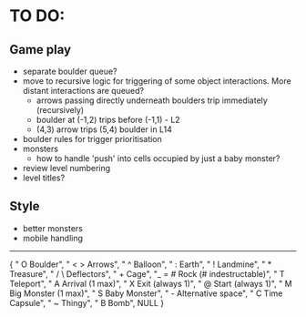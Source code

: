
# TO DO:

## Game play

- separate boulder queue?
- move to recursive logic for triggering of some object interactions. More distant interactions are queued?
    - arrows passing directly underneath boulders trip immediately (recursively)
    - boulder at (-1,2) trips before (-1,1) - L2
    - (4,3) arrow trips (5,4) boulder in L14
- boulder rules for trigger prioritisation
- monsters
    - how to handle 'push' into cells occupied by just a baby monster?
- review level numbering
- level titles?

## Style

- better monsters
- mobile handling


-------------------------------------------------------------


{ "    O  Boulder",
"  < >  Arrows",
"    ^  Balloon",
"    :  Earth",
"    !  Landmine",
"    *  Treasure",
"  / \\  Deflectors",
"    +  Cage",
"_ = #  Rock (# indestructable)",
"    T  Teleport",
"    A  Arrival (1 max)",
"    X  Exit (always 1)",
"    @  Start (always 1)",
"    M  Big Monster (1 max)",
"    S  Baby Monster",
"    -  Alternative space",
"    C  Time Capsule",
"    ~  Thingy",
"    B  Bomb",
NULL }
